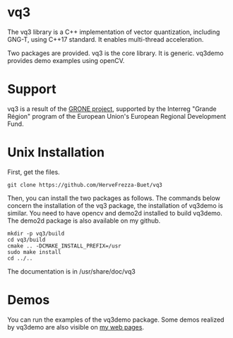 # vq3

The vq3 library is a C++ implementation of vector quantization, including GNG-T, using C++17 standard. It enables multi-thread acceleration.

Two packages are provided. vq3 is the core library. It is generic. vq3demo provides demo examples using openCV.

# Support

vq3 is a result of the <a href="http://interreg-grone.eu">GRONE project</a>, supported by the Interreg "Grande Région" program of the European Union's European Regional Development Fund.


# Unix Installation

First, get the files.

``` 
git clone https://github.com/HerveFrezza-Buet/vq3
``` 

Then, you can install the two packages as follows. The commands below concern the installation of the vq3 package, the installation of vq3demo is similar. You need to have opencv and demo2d installed to build vq3demo. The demo2d package is also available on my github.

```
mkdir -p vq3/build
cd vq3/build
cmake .. -DCMAKE_INSTALL_PREFIX=/usr
sudo make install
cd ../..
```

The documentation is in /usr/share/doc/vq3

# Demos

You can run the examples of the vq3demo package. Some demos realized by vq3demo are also visible on <a href="https://frezza.pages.centralesupelec.fr/hfb-com/vq/vq3.html">my web pages</a>.


